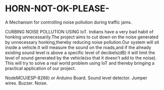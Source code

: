 # HORN-NOT-OK-PLEASE-
A Mechanism for controlling noise pollution during traffic jams.

CURBING NOISE POLLUTION USING IoT. 
Indians have a very bad habit of honking unnecessarily.The project aims to cut down on the noise generated by unnecessary honking,thereby reducing noise pollution.Our system will sit inside a vehicle.It will measure the sound on the roads,and if the already existing sound level is above a specific level of decibels(dB) it will limit the level of sound generated by the vehicle(so that it doesn't add to the noise). This will try to solve a real world problem using IoT and thereby bringing a practical application of our project. 

NodeMCU(ESP-8266) or Arduino Board.
Sound level detector.
Jumper wires.
Buzzer.
Noise.
